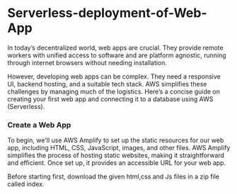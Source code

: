 # Serverless-deployment-of-Web-App
In today’s decentralized world, web apps are crucial. They provide remote workers with unified access to software and are platform agnostic, running through internet browsers without needing installation.

However, developing web apps can be complex. They need a responsive UI, backend hosting, and a suitable tech stack. AWS simplifies these challenges by managing much of the logistics. Here’s a concise guide on creating your first web app and connecting it to a database using AWS (Serverless).
### Create a Web App

To begin, we'll use AWS Amplify to set up the static resources for our web app, including HTML, CSS, JavaScript, images, and other files. AWS Amplify simplifies the process of hosting static websites, making it straightforward and efficient. Once set up, it provides an accessible URL for your web app.

Before starting first, download the given html,css and Js files in a zip file called index.
